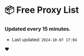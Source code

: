 # :package: Free Proxy List
### Updated every 15 minutes.

- Last updated: `2024-10-07 17:04`

:heart:
